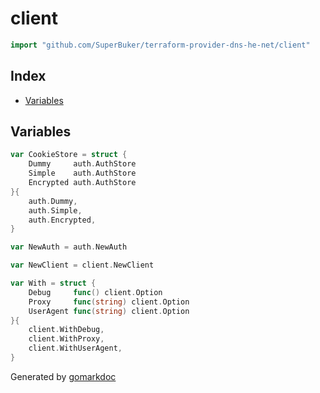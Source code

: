 <!-- Code generated by gomarkdoc. DO NOT EDIT -->

# client

```go
import "github.com/SuperBuker/terraform-provider-dns-he-net/client"
```

## Index

- [Variables](<#variables>)


## Variables

```go
var CookieStore = struct {
    Dummy     auth.AuthStore
    Simple    auth.AuthStore
    Encrypted auth.AuthStore
}{
    auth.Dummy,
    auth.Simple,
    auth.Encrypted,
}
```

```go
var NewAuth = auth.NewAuth
```

```go
var NewClient = client.NewClient
```

```go
var With = struct {
    Debug     func() client.Option
    Proxy     func(string) client.Option
    UserAgent func(string) client.Option
}{
    client.WithDebug,
    client.WithProxy,
    client.WithUserAgent,
}
```



Generated by [gomarkdoc](<https://github.com/princjef/gomarkdoc>)
